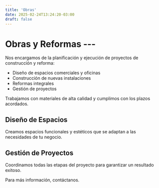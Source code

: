 ```yaml
---
title: 'Obras'
date: 2025-02-24T13:24:20-03:00
draft: false
---
```


# Obras y Reformas ---

Nos encargamos de la planificación y ejecución de proyectos de construcción y reforma:

* Diseño de espacios comerciales y oficinas
* Construcción de nuevas instalaciones
* Reformas integrales
* Gestión de proyectos

Trabajamos con materiales de alta calidad y cumplimos con los plazos acordados.

## Diseño de Espacios

Creamos espacios funcionales y estéticos que se adaptan a las necesidades de tu negocio.

## Gestión de Proyectos

Coordinamos todas las etapas del proyecto para garantizar un resultado exitoso.

Para más información, contáctanos.